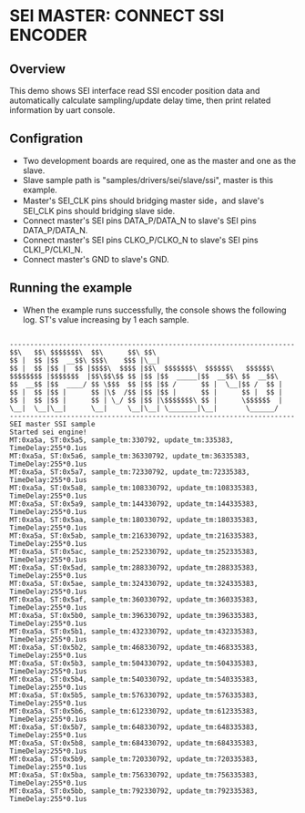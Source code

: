 # SEI MASTER: CONNECT SSI ENCODER

## Overview

This demo shows SEI interface read SSI encoder position data and automatically calculate sampling/update delay time, then print related information by uart console.

## Configration

- Two development boards are required, one as the master and one as the slave.
- Slave sample path is "samples/drivers/sei/slave/ssi", master is this example.
- Master's SEI_CLK pins should bridging master side，and slave's SEI_CLK pins should bridging slave side.
- Connect master's SEI pins DATA_P/DATA_N to slave's SEI pins DATA_P/DATA_N.
- Connect master's SEI pins CLKO_P/CLKO_N to slave's SEI pins CLKI_P/CLKI_N.
- Connect master's GND to slave's GND.

## Running the example

- When the example runs successfully, the console shows the following log. ST's value increasing by 1 each sample.

```console

----------------------------------------------------------------------
$$\   $$\ $$$$$$$\  $$\      $$\ $$\
$$ |  $$ |$$  __$$\ $$$\    $$$ |\__|
$$ |  $$ |$$ |  $$ |$$$$\  $$$$ |$$\  $$$$$$$\  $$$$$$\   $$$$$$\
$$$$$$$$ |$$$$$$$  |$$\$$\$$ $$ |$$ |$$  _____|$$  __$$\ $$  __$$\
$$  __$$ |$$  ____/ $$ \$$$  $$ |$$ |$$ /      $$ |  \__|$$ /  $$ |
$$ |  $$ |$$ |      $$ |\$  /$$ |$$ |$$ |      $$ |      $$ |  $$ |
$$ |  $$ |$$ |      $$ | \_/ $$ |$$ |\$$$$$$$\ $$ |      \$$$$$$  |
\__|  \__|\__|      \__|     \__|\__| \_______|\__|       \______/
----------------------------------------------------------------------
SEI master SSI sample
Started sei engine!
MT:0xa5a, ST:0x5a5, sample_tm:330792, update_tm:335383, TimeDelay:255*0.1us
MT:0xa5a, ST:0x5a6, sample_tm:36330792, update_tm:36335383, TimeDelay:255*0.1us
MT:0xa5a, ST:0x5a7, sample_tm:72330792, update_tm:72335383, TimeDelay:255*0.1us
MT:0xa5a, ST:0x5a8, sample_tm:108330792, update_tm:108335383, TimeDelay:255*0.1us
MT:0xa5a, ST:0x5a9, sample_tm:144330792, update_tm:144335383, TimeDelay:255*0.1us
MT:0xa5a, ST:0x5aa, sample_tm:180330792, update_tm:180335383, TimeDelay:255*0.1us
MT:0xa5a, ST:0x5ab, sample_tm:216330792, update_tm:216335383, TimeDelay:255*0.1us
MT:0xa5a, ST:0x5ac, sample_tm:252330792, update_tm:252335383, TimeDelay:255*0.1us
MT:0xa5a, ST:0x5ad, sample_tm:288330792, update_tm:288335383, TimeDelay:255*0.1us
MT:0xa5a, ST:0x5ae, sample_tm:324330792, update_tm:324335383, TimeDelay:255*0.1us
MT:0xa5a, ST:0x5af, sample_tm:360330792, update_tm:360335383, TimeDelay:255*0.1us
MT:0xa5a, ST:0x5b0, sample_tm:396330792, update_tm:396335383, TimeDelay:255*0.1us
MT:0xa5a, ST:0x5b1, sample_tm:432330792, update_tm:432335383, TimeDelay:255*0.1us
MT:0xa5a, ST:0x5b2, sample_tm:468330792, update_tm:468335383, TimeDelay:255*0.1us
MT:0xa5a, ST:0x5b3, sample_tm:504330792, update_tm:504335383, TimeDelay:255*0.1us
MT:0xa5a, ST:0x5b4, sample_tm:540330792, update_tm:540335383, TimeDelay:255*0.1us
MT:0xa5a, ST:0x5b5, sample_tm:576330792, update_tm:576335383, TimeDelay:255*0.1us
MT:0xa5a, ST:0x5b6, sample_tm:612330792, update_tm:612335383, TimeDelay:255*0.1us
MT:0xa5a, ST:0x5b7, sample_tm:648330792, update_tm:648335383, TimeDelay:255*0.1us
MT:0xa5a, ST:0x5b8, sample_tm:684330792, update_tm:684335383, TimeDelay:255*0.1us
MT:0xa5a, ST:0x5b9, sample_tm:720330792, update_tm:720335383, TimeDelay:255*0.1us
MT:0xa5a, ST:0x5ba, sample_tm:756330792, update_tm:756335383, TimeDelay:255*0.1us
MT:0xa5a, ST:0x5bb, sample_tm:792330792, update_tm:792335383, TimeDelay:255*0.1us


```
